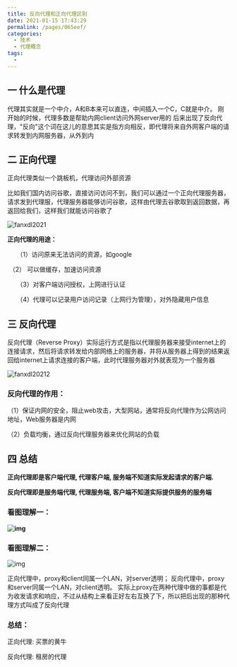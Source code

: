 ```yaml
---
title: 反向代理和正向代理区别
date: 2021-01-15 17:43:29
permalink: /pages/065eef/
categories:
  - 技术
  - 代理概念
tags:
  - 
---
```

## 一 什么是代理

代理其实就是一个中介，A和B本来可以直连，中间插入一个C，C就是中介。
刚开始的时候，代理多数是帮助内网client访问外网server用的
后来出现了反向代理，"反向"这个词在这儿的意思其实是指方向相反，即代理将来自外网客户端的请求转发到内网服务器，从外到内

 

## 二 正向代理

正向代理类似一个跳板机，代理访问外部资源

比如我们国内访问谷歌，直接访问访问不到，我们可以通过一个正向代理服务器，请求发到代理服，代理服务器能够访问谷歌，这样由代理去谷歌取到返回数据，再返回给我们，这样我们就能访问谷歌了

![fanxdl2021](http://oss.baonvwei.top/img/fanxdl2021.png)

**正向代理的用途：**

　　（1）访问原来无法访问的资源，如google

​    （2） 可以做缓存，加速访问资源

　　（3）对客户端访问授权，上网进行认证

　　（4）代理可以记录用户访问记录（上网行为管理），对外隐藏用户信息

## 三 反向代理

反向代理（Reverse Proxy）实际运行方式是指以代理服务器来接受internet上的连接请求，然后将请求转发给内部网络上的服务器，并将从服务器上得到的结果返回给internet上请求连接的客户端，此时代理服务器对外就表现为一个服务器

 ![fanxdl20212](http://oss.baonvwei.top/img/fanxdl20212.png)

### 反向代理的作用：

（1）保证内网的安全，阻止web攻击，大型网站，通常将反向代理作为公网访问地址，Web服务器是内网

（2）负载均衡，通过反向代理服务器来优化网站的负载

 

## 四 总结

**正向代理即是客户端代理, 代理客户端, 服务端不知道实际发起请求的客户端.**


**反向代理即是服务端代理, 代理服务端, 客户端不知道实际提供服务的服务端**

### 看图理解一：

**![img](http://oss.baonvwei.top/img/1350514-20190313105354768-2077480083.png)**

### 看图理解二：

![img](http://oss.baonvwei.top/img/1350514-20190313105516378-237949533.png)

正向代理中，proxy和client同属一个LAN，对server透明；
反向代理中，proxy和server同属一个LAN，对client透明。
实际上proxy在两种代理中做的事都是代为收发请求和响应，不过从结构上来看正好左右互换了下，所以把后出现的那种代理方式叫成了反向代理

### 总结：

正向代理: 买票的黄牛

反向代理: 租房的代理